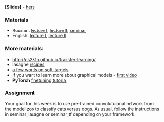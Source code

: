 __[Slides]__ - [here](https://yadi.sk/i/eyCRxQHx3NH2dg)

### Materials
- Russian: [lecture I](https://yadi.sk/i/vNQYuGJP3FzDPU), [lecture II](https://yadi.sk/i/0IUoVMfI3GJcqb), [seminar](https://yadi.sk/i/YrGhi-803FzDTp)
- English: [lecture I](https://www.youtube.com/watch?v=GxZrEKZfW2o), [lecture II](https://www.youtube.com/watch?v=pA4BsUK3oP4)

### More materials:
- http://cs231n.github.io/transfer-learning/
- lasagne [recipes](https://github.com/Lasagne/Recipes)
- [a few words on soft-targets](http://www.kdnuggets.com/2015/05/dark-knowledge-neural-network.html)
- If you want to learn more about graphical models - [first video](https://www.youtube.com/watch?v=uAsys22y5mY)
- **PyTorch** [finetuning tutorial](https://pytorch.org/tutorials/beginner/finetuning_torchvision_models_tutorial.html)


### Assignment
Your goal for this week is to use pre-trained convolutuional network from the model zoo to classify cats versus dogs.
As usual, follow the instructions in seminar_lasagne or seminar_tf depending on your framework.
